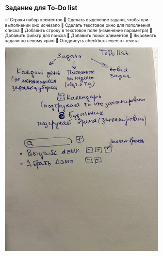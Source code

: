 ## Задание для To-Do list 
 :white_check_mark: Cтроки набор элементов
 :black_square_button: Сделать выделение задачи, чтобы при выполнении оно исчезало
 :black_square_button: Сделать текстовое окно для пополнения списка
 :black_square_button: Добавить строку в текстовое поле (изменение параметра)
 :black_square_button: Добавить фильтр для поиска
 :black_square_button: Добавить поиск элементов
 :black_square_button: Выровнять задачи по левому краю
 :black_square_button: Отодвинуть checkbox левее от текста

![Экран задач](MaketToDoList.jpg)



